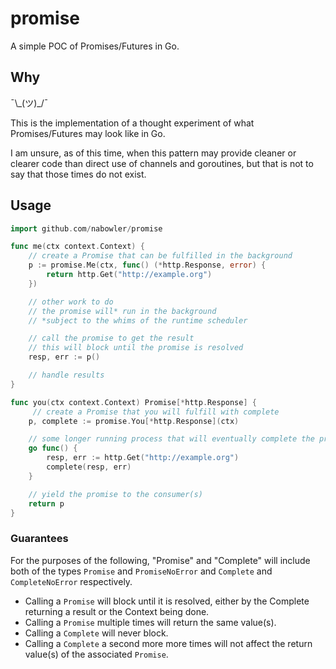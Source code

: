 # promise

A simple POC of Promises/Futures in Go.

## Why

¯\\\_(ツ)_/¯

This is the implementation of a thought experiment of what Promises/Futures may look like in Go.

I am unsure, as of this time, when this pattern may provide cleaner or clearer code than
direct use of channels and goroutines, but that is not to say that those times do not exist.

## Usage

```go
import github.com/nabowler/promise

func me(ctx context.Context) {
    // create a Promise that can be fulfilled in the background
    p := promise.Me(ctx, func() (*http.Response, error) {
        return http.Get("http://example.org")
    })

    // other work to do
    // the promise will* run in the background
    // *subject to the whims of the runtime scheduler

    // call the promise to get the result
    // this will block until the promise is resolved
    resp, err := p()

    // handle results
}

func you(ctx context.Context) Promise[*http.Response] {
     // create a Promise that you will fulfill with complete
    p, complete := promise.You[*http.Response](ctx)

    // some longer running process that will eventually complete the promise
    go func() {
        resp, err := http.Get("http://example.org")
        complete(resp, err)
    }

    // yield the promise to the consumer(s)
    return p
}
```

### Guarantees

For the purposes of the following, "Promise" and "Complete" will include both of the types `Promise` and `PromiseNoError` and `Complete` and `CompleteNoError` respectively.

* Calling a `Promise` will block until it is resolved, either by the Complete returning a result or the Context being done.
* Calling a `Promise` multiple times will return the same value(s).
* Calling a `Complete` will never block.
* Calling a `Complete` a second more more times will not affect the return value(s) of the associated `Promise`.